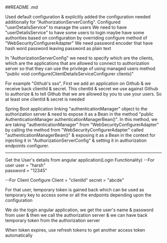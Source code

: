 ##README .md

Used default configuration & explicitly added the configuration needed additionally for 
"AuthorizationServerConfig". Configured "userDetailsService" to manage the users
We need to have "userDetailsService" to have some users to login maybe have some authorities 
based on configuration by overriding configure method of "WebSecurityConfigurerAdapter"
We need password encoder that have hash word password leaving password as plain text

In "AuthorizationServerConfig" we need to specify which are the clients, which are the 
applications that are allowed to connect to authorization server so that they can use the 
privilege of using managed users
method "public void configure(ClientDetailsServiceConfigurer clients)"

For example "Github's sso", First we add an application on Github 
& we receive back clientId & secret. This clientId & secret we use against Github 
to authorize & to tell Github that we are allowed by you to use your users. 
So at least one clientId & secret is needed

Spring Boot application linking "authenticationManager" object to the authorization server 
& need to expose it as a Bean in the method "public AuthenticationManager authenticationManagerBean()".
In this method, we are taking "authenticationManager" from "WebSecurityConfigurerAdapter" 
by calling the method from "WebSecurityConfigurerAdapter" called "authenticationManagerBean()" 
& exposing it as a Bean in the context for injecting it in "AuthorizationServerConfig" & setting it 
in authorization endpoints configurer.

-------------------------------------------------------------------------------------------------------
Get the User's details from angular application(Login Functionality)
--For user
user = "harsh"  
password =  "12345"

--For Client Configure
Client = "clientId"
secret = "abcde"

For that user, temporary token is gained back which can be used as temporary key to access 
some or all the endpoints depending upon the configuration

We do the login angular application, we get the user's name & password from user
& then we call the authorization server & we can have back temporary token from 
the authorization server

When token expires, use refresh tokens to get another access token automatically